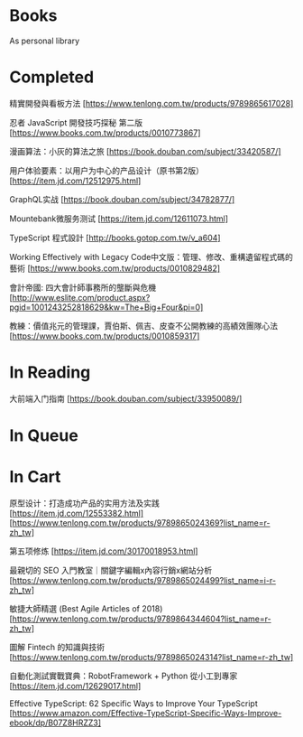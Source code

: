 # Books
As personal library

# Completed

精實開發與看板方法 [https://www.tenlong.com.tw/products/9789865617028]

忍者 JavaScript 開發技巧探秘 第二版 [https://www.books.com.tw/products/0010773867]

漫画算法：小灰的算法之旅 [https://book.douban.com/subject/33420587/]

用户体验要素：以用户为中心的产品设计（原书第2版）[https://item.jd.com/12512975.html]

GraphQL实战 [https://book.douban.com/subject/34782877/]

Mountebank微服务测试 [https://item.jd.com/12611073.html]

TypeScript 程式設計 [http://books.gotop.com.tw/v_a604]

Working Effectively with Legacy Code中文版：管理、修改、重構遺留程式碼的藝術 [https://www.books.com.tw/products/0010829482]

會計帝國: 四大會計師事務所的壟斷與危機 [http://www.eslite.com/product.aspx?pgid=1001243252818629&kw=The+Big+Four&pi=0]

教練：價值兆元的管理課，賈伯斯、佩吉、皮查不公開教練的高績效團隊心法 [https://www.books.com.tw/products/0010859317]

# In Reading

大前端入门指南 [https://book.douban.com/subject/33950089/]

# In Queue

# In Cart

原型设计：打造成功产品的实用方法及实践 [https://item.jd.com/12553382.html] [https://www.tenlong.com.tw/products/9789865024369?list_name=r-zh_tw]

第五项修炼 [https://item.jd.com/30170018953.html]

最親切的 SEO 入門教室｜關鍵字編輯x內容行銷x網站分析 [https://www.tenlong.com.tw/products/9789865024499?list_name=i-r-zh_tw]

敏捷大師精選 (Best Agile Articles of 2018) [https://www.tenlong.com.tw/products/9789864344604?list_name=r-zh_tw]

圖解 Fintech 的知識與技術 [https://www.tenlong.com.tw/products/9789865024314?list_name=r-zh_tw]

自動化測試實戰寶典：RobotFramework + Python 從小工到專家 [https://item.jd.com/12629017.html]

Effective TypeScript: 62 Specific Ways to Improve Your TypeScript [https://www.amazon.com/Effective-TypeScript-Specific-Ways-Improve-ebook/dp/B07Z8HRZZ3]
